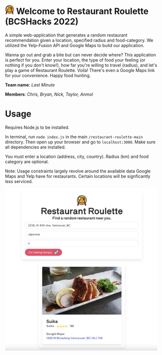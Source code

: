# <img src="img/restaurant.png" width="30" height="30"> Welcome to Restaurant Roulette (BCSHacks 2022)
A simple web-application that generates a random restaurant recommendation given a location, specified radius and food-category. We utilized the Yelp-Fusion API and Google Maps to build our application.
 
Wanna go out and grab a bite but can never decide where? This application is perfect for you. Enter your location, the type of food your feeling (or nothing if you don't know!), how far you're willing to travel (radius), and let's play a game of Restaurant Roulette. Voila! There's even a Google Maps link for your convenience. Happy food hunting.

**Team name**: _Last Minute_

**Members**: _Chris, Bryan, Nick, Taylor, Anmol_

# Usage
Requires Node.js to be installed. 

In terminal, run `node index.js` in the main `/restaurant-roulette-main` directory. Then open up your browser and go to `localhost:3000`.
Make sure all dependencies are installed.

You must enter a location (address, city, country). Radius (km) and food category are optional.

Note: Usage constraints largely revolve around the available data Google Maps and Yelp have for restaurants. Certain locations will be signficantly less serviced. 

![Alt text](/img/demo.png "Demo")





